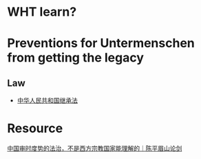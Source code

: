 # WHT learn?

# Preventions for Untermenschen from getting the legacy
## Law
- [中华人民共和国继承法](http://www.npc.gov.cn/wxzl/gongbao/2000-12/06/content_5004457.htm)

# Resource
[中国审时度势的法治，不是西方宗教国家能理解的｜陈平眉山论剑](https://www.youtube.com/watch?v=IW13q66CaV4)